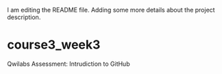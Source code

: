 I am editing the README file. Adding some more details about the project description.

# course3_week3
Qwilabs Assessment: Intrudiction to GitHub
